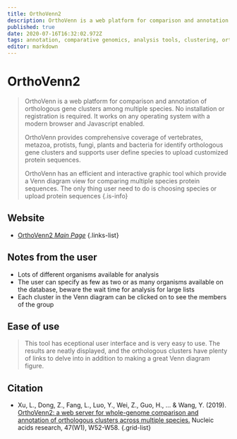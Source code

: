 ```yaml
---
title: OrthoVenn2
description: OrthoVenn is a web platform for comparison and annotation of orthologous gene clusters among multiple species.
published: true
date: 2020-07-16T16:32:02.972Z
tags: annotation, comparative genomics, analysis tools, clustering, orthologs
editor: markdown
---
```


# OrthoVenn2

> OrthoVenn is a web platform for comparison and annotation of orthologous gene clusters among multiple species. No installation or registration is required. It works on any operating system with a modern browser and Javascript enabled.
>
> OrthoVenn provides comprehensive coverage of vertebrates, metazoa, protists, fungi, plants and bacteria for identify orthologous gene clusters and supports user define species to upload customized protein sequences.
>
> OrthoVenn has an efficient and interactive graphic tool which provide a Venn diagram view for comparing multiple species protein sequences. The only thing user need to do is choosing species or upload protein sequences
{.is-info}

 

## Website

- [OrthoVenn2 *Main Page*](https://orthovenn2.bioinfotoolkits.net/home)
 {.links-list}

## Notes from the user
- Lots of different organisms available for analysis
- The user can specify as few as two or as many organisms available on the database, beware the wait time for analysis for large lists
- Each cluster in the Venn diagram can be clicked on to see the members of the group

## Ease of use
> This tool has eceptional user interface and is very easy to use. The results are neatly displayed, and the orthologous clusters have plenty of links to delve into in addition to making a great Venn diagram figure.


## Citation 

- Xu, L., Dong, Z., Fang, L., Luo, Y., Wei, Z., Guo, H., ... & Wang, Y. (2019). [OrthoVenn2: a web server for whole-genome comparison and annotation of orthologous clusters across multiple species.](https://academic.oup.com/nar/article/47/W1/W52/5485531) Nucleic acids research, 47(W1), W52-W58.
{.grid-list}